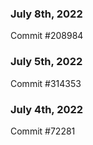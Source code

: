 ### July 8th, 2022

Commit #208984

### July 5th, 2022

Commit #314353


### July 4th, 2022

Commit #72281
